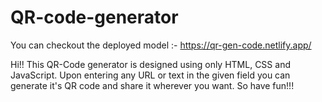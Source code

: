 # QR-code-generator

You can checkout the deployed model :-
https://qr-gen-code.netlify.app/

Hi!! This QR-Code generator is designed using only HTML, CSS and JavaScript.
Upon entering any URL or text in the given field you can generate it's QR code and share it wherever you want.
So have fun!!!
